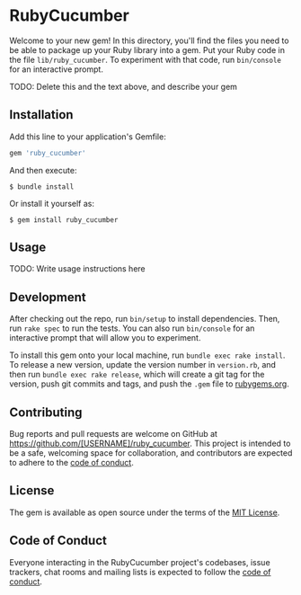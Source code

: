 # RubyCucumber

Welcome to your new gem! In this directory, you'll find the files you need to be able to package up your Ruby library into a gem. Put your Ruby code in the file `lib/ruby_cucumber`. To experiment with that code, run `bin/console` for an interactive prompt.

TODO: Delete this and the text above, and describe your gem

## Installation

Add this line to your application's Gemfile:

```ruby
gem 'ruby_cucumber'
```

And then execute:

    $ bundle install

Or install it yourself as:

    $ gem install ruby_cucumber

## Usage

TODO: Write usage instructions here

## Development

After checking out the repo, run `bin/setup` to install dependencies. Then, run `rake spec` to run the tests. You can also run `bin/console` for an interactive prompt that will allow you to experiment.

To install this gem onto your local machine, run `bundle exec rake install`. To release a new version, update the version number in `version.rb`, and then run `bundle exec rake release`, which will create a git tag for the version, push git commits and tags, and push the `.gem` file to [rubygems.org](https://rubygems.org).

## Contributing

Bug reports and pull requests are welcome on GitHub at https://github.com/[USERNAME]/ruby_cucumber. This project is intended to be a safe, welcoming space for collaboration, and contributors are expected to adhere to the [code of conduct](https://github.com/[USERNAME]/ruby_cucumber/blob/master/CODE_OF_CONDUCT.md).


## License

The gem is available as open source under the terms of the [MIT License](https://opensource.org/licenses/MIT).

## Code of Conduct

Everyone interacting in the RubyCucumber project's codebases, issue trackers, chat rooms and mailing lists is expected to follow the [code of conduct](https://github.com/[USERNAME]/ruby_cucumber/blob/master/CODE_OF_CONDUCT.md).
